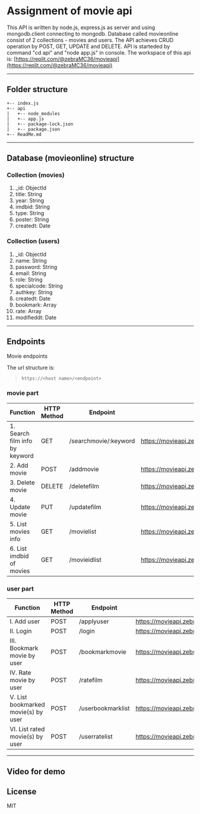 # Assignment of movie api

   This API is written by node.js, express.js as server and using mongodb.client connecting to mongodb. Database called movieonline consist of 2 collections - movies and users. The API achieves CRUD operation by POST, GET, UPDATE and DELETE. API is starteded by command "cd api" and "node app.js" in console. The workspace of this api is: [https://replit.com/@zebraMC36/movieapi](https://replit.com/@zebraMC36/movieapi) 

---
## Folder structure

```
+-- index.js
+-- api
|   +-- node_modules
|   +-- app.js
|   +-- package-lock.json
|   +-- package.json
+-- ReadMe.md
```

---
## Database (movieonline) structure

### Collection (movies)
1. _id: ObjectId 
2. title: String
3. year: String
4. imdbid: String
5. type: String
6. poster: String
7. createdt: Date

### Collection (users)
1. _id: ObjectId
2. name: String
3. password: String
4. email: String
5. role: String
6. specialcode: String
7. authkey: String
8. createdt: Date
9. bookmark: Array
10. rate: Array
11. modifieddt: Date

---
## Endpoints

Movie endpoints 

The url structure is:
> ```https://<host name>/<endpoint>```
   
### movie part

| Function | HTTP Method | Endpoint | Url example |
| ------ | ------ | ------ | ------ |
| 1. Search film info by keyword | GET | /searchmovie/:keyword | https://movieapi.zebramc36.repl.co/searchmovie/home |
| 2. Add movie | POST | /addmovie | https://movieapi.zebramc36.repl.co/addmovie | 
| 3. Delete movie | DELETE | /deletefilm | https://movieapi.zebramc36.repl.co/deletemovie |
| 4. Update movie | PUT | /updatefilm | https://movieapi.zebramc36.repl.co/updatefilm |
| 5. List movies info | GET | /movielist | https://movieapi.zebramc36.repl.co/movielist |
| 6. List imdbid of movies | GET | /movieidlist | https://movieapi.zebramc36.repl.co/movieidlist |
   
### user part
   
| Function | HTTP Method | Endpoint | Url example |
| ------ | ------ | ------ | ------ |
| I. Add user | POST | /applyuser | https://movieapi.zebramc36.repl.co/applyuser |
| II. Login | POST | /login | https://movieapi.zebramc36.repl.co/login |
| III. Bookmark movie by user | POST | /bookmarkmovie | https://movieapi.zebramc36.repl.co/bookmarkmovie |
| IV. Rate movie by user | POST | /ratefilm | https://movieapi.zebramc36.repl.co/ratefilm |
| V. List bookmarked movie(s) by user | POST | /userbookmarklist | https://movieapi.zebramc36.repl.co/userbookmarklist |
| VI. List rated movie(s) by user | POST | /userratelist | https://movieapi.zebramc36.repl.co/userratelist |
---   
   
## Video for demo
   
## License

MIT
